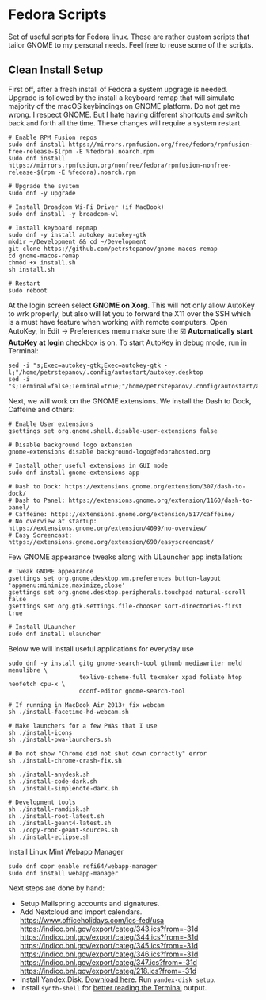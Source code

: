 # Fedora Scripts
Set of useful scripts for Fedora linux. These are rather custom scripts that tailor GNOME to my personal needs. Feel free to reuse some of the scripts.

## Clean Install Setup

First off, after a fresh install of Fedora a system upgrage is needed. Upgrade is followed by the install a keyboard remap that will simulate majority of the macOS keybindings on GNOME platform. Do not get me wrong. I respect GNOME. But I hate having different shortcuts and switch back and forth all the time. These changes will require a system restart.

```
# Enable RPM Fusion repos
sudo dnf install https://mirrors.rpmfusion.org/free/fedora/rpmfusion-free-release-$(rpm -E %fedora).noarch.rpm 
sudo dnf install https://mirrors.rpmfusion.org/nonfree/fedora/rpmfusion-nonfree-release-$(rpm -E %fedora).noarch.rpm

# Upgrade the system
sudo dnf -y upgrade

# Install Broadcom Wi-Fi Driver (if MacBook)
sudo dnf install -y broadcom-wl

# Install keyboard repmap
sudo dnf -y install autokey autokey-gtk
mkdir ~/Development && cd ~/Development
git clone https://github.com/petrstepanov/gnome-macos-remap
cd gnome-macos-remap
chmod +x install.sh
sh install.sh

# Restart
sudo reboot
```

At the login screen select **GNOME on Xorg**. This will not only allow AutoKey to wrk properly, but also will let you to forward the X11 over the SSH which is a must have feature when working with remote computers. Open AutoKey, In Edit -> Preferences menu make sure the ☑️ **Automatically start AutoKey at login** checkbox is on. To start AutoKey in debug mode, run in Terminal:

```
sed -i "s;Exec=autokey-gtk;Exec=autokey-gtk -l;"/home/petrstepanov/.config/autostart/autokey.desktop
sed -i "s;Terminal=false;Terminal=true;"/home/petrstepanov/.config/autostart/autokey.desktop
```

Next, we will work on the GNOME extensions. We install the Dash to Dock, Caffeine and others:

```
# Enable User extensions
gsettings set org.gnome.shell.disable-user-extensions false

# Disable background logo extension
gnome-extensions disable background-logo@fedorahosted.org

# Install other useful extensions in GUI mode
sudo dnf install gnome-extensions-app

# Dash to Dock: https://extensions.gnome.org/extension/307/dash-to-dock/
# Dash to Panel: https://extensions.gnome.org/extension/1160/dash-to-panel/
# Caffeine: https://extensions.gnome.org/extension/517/caffeine/
# No overview at startup: https://extensions.gnome.org/extension/4099/no-overview/
# Easy Screencast: https://extensions.gnome.org/extension/690/easyscreencast/
```

Few GNOME appearance tweaks along with ULauncher app installation:

```
# Tweak GNOME appearance
gsettings set org.gnome.desktop.wm.preferences button-layout 'appmenu:minimize,maximize,close'
gsettings set org.gnome.desktop.peripherals.touchpad natural-scroll false
gsettings set org.gtk.settings.file-chooser sort-directories-first true

# Install ULauncher
sudo dnf install ulauncher
```

Below we will install useful applications for everyday use

```
sudo dnf -y install gitg gnome-search-tool gthumb mediawriter meld menulibre \
                    texlive-scheme-full texmaker xpad foliate htop neofetch cpu-x \
                    dconf-editor gnome-search-tool

# If running in MacBook Air 2013+ fix webcam
sh ./install-facetime-hd-webcam.sh

# Make launchers for a few PWAs that I use
sh ./install-icons
sh ./install-pwa-launchers.sh

# Do not show "Chrome did not shut down correctly" error
sh ./install-chrome-crash-fix.sh

sh ./install-anydesk.sh
sh ./install-code-dark.sh
sh ./install-simplenote-dark.sh

# Development tools
sh ./install-ramdisk.sh
sh ./install-root-latest.sh
sh ./install-geant4-latest.sh
sh ./copy-root-geant-sources.sh
sh ./install-eclipse.sh
```

Install Linux Mint Webapp Manager

```
sudo dnf copr enable refi64/webapp-manager
sudo dnf install webapp-manager
```

Next steps are done by hand:
* Setup Mailspring accounts and signatures.
* Add Nextcloud and import calendars.<br/>https://www.officeholidays.com/ics-fed/usa<br/>https://indico.bnl.gov/export/categ/343.ics?from=-31d<br/>https://indico.bnl.gov/export/categ/344.ics?from=-31d</br>https://indico.bnl.gov/export/categ/345.ics?from=-31d</br>https://indico.bnl.gov/export/categ/346.ics?from=-31d</br>https://indico.bnl.gov/export/categ/347.ics?from=-31d</br>https://indico.bnl.gov/export/categ/218.ics?from=-31d
* Install Yandex.Disk. [Download here](https://repo.yandex.ru/yandex-disk/yandex-disk-latest.x86_64.rpm). Run `yandex-disk setup`.
* Install `synth-shell` for [better reading the Terminal](https://github.com/andresgongora/synth-shell) output.

